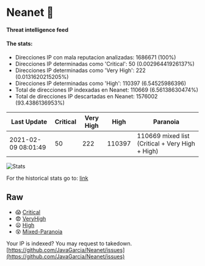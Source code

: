 # Neanet :hocho:
#### Threat intelligence feed
#### The stats:

- Direcciones IP con mala reputacion analizadas: 1686671 (100%)
- Direcciones IP determinadas como 'Critical':  50 (0.00296441926137%)
- Direcciones IP determinadas como 'Very High':  222 (0.0131620215205%)
- Direcciones IP determinadas como 'High':  110397 (6.54525986396)
- Total de direcciones IP indexadas en Neanet:  110669 (6.56138630474%)
- Total de direcciones IP descartadas en Neanet:  1576002 (93.4386136953%)

| Last Update | Critical | Very High | High | Paranoia |
| --- | --- | --- | --- | --- |
| 2021-02-09 08:01:49 | 50 | 222 | 110397 | 110669 mixed list (Critical + Very High + High)|

![Stats](https://docs.google.com/spreadsheets/d/e/2PACX-1vSnaNMIXVabIpDJjufMlzH7poXnshF3mgd8Is1g9ytUEzVsP5my4Trn8f-xkoLLQ38xpL3HtmUexLo6/pubchart?oid=501124687&format=image)

For the historical stats go to: [link](/stats.csv)
## Raw
- :scream: [Critical](https://raw.githubusercontent.com/JavaGarcia/Neanet/master/blacklists/neanet_critical.txt)
- :fearful: [VeryHigh](https://raw.githubusercontent.com/JavaGarcia/Neanet/master/blacklists/neanet_veryHigh.txtt)
- :frowning: [High](https://raw.githubusercontent.com/JavaGarcia/Neanet/master/blacklists/neanet_high.txt)
- :dizzy_face: [Mixed-Paranoia](https://raw.githubusercontent.com/JavaGarcia/Neanet/master/blacklists/neanet_all.txt)


Your IP is indexed? You may request to takedown. [https://github.com/JavaGarcia/Neanet/issues](https://github.com/JavaGarcia/Neanet/issues)





































































































































































































































































































































































































































































































































































































































































































































































































































































































































































































































































































































































































































































































































































































































































































































































































































































































































































































































































































































































































































































































































































































































































































































































































































































































































































































































































































































































































































































































































































































































































































































































































































































































































































































































































































































































































































































































































































































































































































































































































































































































































































































































